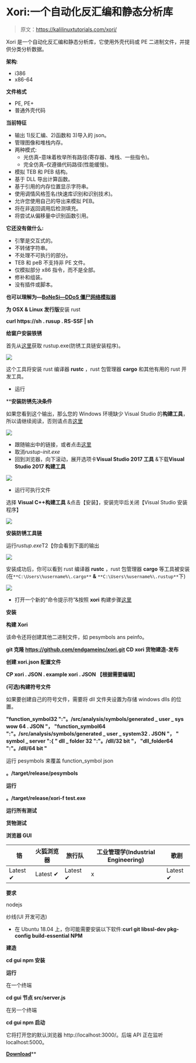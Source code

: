 # Xori:一个自动化反汇编和静态分析库

> 原文：<https://kalilinuxtutorials.com/xori/>

Xori 是一个自动化反汇编和静态分析库，它使用外壳代码或 PE 二进制文件，并提供分类分析数据。

**架构**:

*   i386
*   x86-64

**文件格式**

*   PE, PE+
*   普通外壳代码

**当前特征**

*   输出 1)反汇编、2)函数和 3)导入的 json。
*   管理图像和堆栈内存。
*   两种模式:
    *   光仿真–意味着枚举所有路径(寄存器、堆栈、一些指令)。
    *   完全仿真–仅遵循代码路径(性能缓慢)。
*   模拟 TEB 和 PEB 结构。
*   基于 DLL 导出计算函数。
*   基于引用的内存位置显示字符串。
*   使用调情风格签名(快速库识别和识别技术)。
*   允许您使用自己的导出来模拟 PEB。
*   将在非返回调用后检测填充。
*   将尝试从偏移量中识别函数引用。

**它还没有做什么:**

*   引擎是交互式的。
*   不转储字符串。
*   不处理不可执行的部分。
*   TEB 和 peB 不支持非 PE 文件。
*   仅模拟部分 x86 指令，而不是全部。
*   修补和组装。
*   没有插件或脚本。

**也可以理解为—[BoNeSi—DDoS 僵尸网络模拟器](https://kalilinuxtutorials.com/bonesi-ddos-botnet-simulator/)**

**为 OSX & Linux 发行版**安装 rust

**curl https://sh . rusup . RS-SSF | sh**

**给窗户安装铁锈**

首先从[这里](https://forge.rust-lang.org/other-installation-methods.html#other-ways-to-install-rustup)获取 rustup.exe(防锈工具链安装程序)。

![](img//899ad95f7e253f003dafec5957fc0398.png)

这个工具将安装 rust 编译器 **rustc** ，rust 包管理器 **cargo** 和其他有用的 rust 开发工具。

*   运行

 ****安装防锈先决条件**

如果您看到这个输出，那么您的 Windows 环境缺少 Visual Studio 的**构建工具**，所以请继续阅读，否则请点击[这里](https://github.com/endgameinc/xori#install-rust-toolchain)

![](img//af741a8e1fe70573fd94746e7da8ae68.png)

*   跟随输出中的链接，或者点击[这里](https://aka.ms/buildtools)
*   取消*rustup-init.exe*
*   回到浏览器，向下滚动，展开选项卡**Visual Studio 2017 工具** &下载**Visual Studio 2017 构建工具**

![](img//7433c2d75a682382f1346d95c9631a77.png)

*   运行可执行文件

选择 **Visual C++构建工具** &点击【安装】，安装完毕后关闭【Visual Studio 安装程序】

![](img//b997cdc3d11bf856a00f5118faf722a2.png)

**安装防锈工具链**

运行*rustup.exe*T2【你会看到下面的输出

![](img//20f4cf0539fe3897d21d65358c661306.png)

安装成功后，你可以看到 rust 编译器 **rustc** ，rust 包管理器 **cargo** 等工具被安装(在`**C:\Users\%username%\.cargo**` **&** `**C:\Users\%username%\.rustup**`下)

![](img//772f1bc443713955aeff4c373db551d2.png)

*   打开一个新的“命令提示符”&按照 **xori** 构建步骤[这里](https://github.com/endgameinc/xori#1-build-xori)

**安装**

**构建 Xori**

该命令还将创建其他二进制文件，如 pesymbols ans peinfo。

**git 克隆 https://github.com/endgameinc/xori.git
CD xori
货物建造-发布**

**创建 xori.json 配置文件**

**CP xori . JSON . example xori . JSON
【根据需要编辑】**

**(可选)构建符号文件**

如果要创建自己的符号文件，需要将 dll 文件夹设置为存储 windows dlls 的位置。

**"function_symbol32 ":"。/src/analysis/symbols/generated _ user _ sys wow 64 . JSON "，
"function_symbol64 ":"。/src/analysis/symbols/generated _ user _ system32 . JSON "，
" symbol _ server ":{
" dll _ folder 32 ":"。/dll/32 bit "，
"dll_folder64 ":"。/dll/64 bit "**

运行 pesymbols 来覆盖 function_symbol json

**。/target/release/pesymbols**

**运行**

**。/target/release/xori-f test.exe**

**运行所有测试**

**货物测试**

**浏览器 GUI**

| 铬 | 火狐浏览器 | 旅行队 | 工业管理学(Industrial Engineering) | 歌剧 |
| --- | --- | --- | --- | --- |
| Latest ✔ | Latest ✔ | Latest ✔ | x | Latest ✔ |

**要求**

nodejs

纱线(UI 开发可选)

*   在 Ubuntu 18.04 上，你可能需要安装以下软件:**curl git libssl-dev pkg-config build-essential NPM**

**建造**

**cd gui
npm 安装**

**运行**

在一个终端

**cd gui
节点 src/server.js**

在另一个终端

**cd gui
npm 启动**

它将打开您的默认浏览器 http://localhost:3000/。后端 API 正在监听 localhost:5000。

[**Download**](https://github.com/endgameinc/xori)**